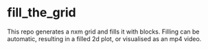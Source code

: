 # fill_the_grid

This repo generates a nxm grid and fills it with blocks. Filling can be automatic, resulting in a filled 2d plot, or visualised as an mp4 video.
